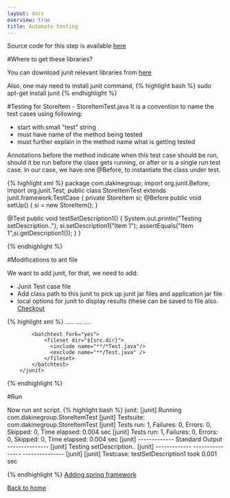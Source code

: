 ```yaml
---
layout: docs
overview: true
title: Automate testing
---
```


Source code for this step is available [here](https://github.com/vineetma/springtutorial/tree/d7469c38e768e238990659f2ca9de519415fabfd)

#Where to get these libraries?

You can download junit relevant libraries from [here](https://github.com/junit-team/junit/wiki/Download-and-Install)

Also, one may need to install junit command,
{% highlight bash %}
sudo apt-get install junit
{% endhighlight %}

#Testing for StoreItem - StoreItemTest.java
It is a convention to name the test cases using following:

+ start with small "test" string
+ must have name of the method being tested
+ must further explain in the method name what is getting tested

Annotations before the method indicate when this test case should be run, should it be run before the class gets running, or after or is a single run test case. In our case, we have one @Before, to instantiate the class under test.

{% highlight xml %}
package com.dakinegroup;
import org.junit.Before;
import org.junit.Test;
public class StoreItemTest extends junit.framework.TestCase {
   private StoreItem si;
   @Before
   public void setUp() {
     si = new StoreItem();
   }

   @Test
   public void testSetDescription1() {
     System.out.println("Testing setDescription..");
     si.setDescription1("Item 1");
     assertEquals("Item 1",si.getDescription1());
   }
}

{% endhighlight %}

#Modifications to ant file

We want to add junit, for that, we need to add:

+ Junit Test case file
+ Add class path to this junit to pick up junit jar files and application jar file
+ local options for junit to display results (these can be saved to file also. [Checkout](https://ant.apache.org/manual/Tasks/junit)

{% highlight xml %}
<property name="lib.dir" value="${base.dir}/lib" />
.....
<target name="compile">
   <javac includeantruntime="false" srcdir="${src.dir}" 
          destdir="${classes.dir}"
          classpathref="classpath" />
....
<path id="classpath">
  <fileset dir="${lib.dir}" includes="**/*.jar" />
</path>
<path id="application" location="${jar.file}" />
....
<target name="junit" depends="jar">
       <junit printsummary="yes">
<formatter type="plain" usefile="false" />
            <classpath>
                <path refid="classpath"/>
                <path refid="application"/>
            </classpath>

            <batchtest fork="yes">
                <fileset dir="${src.dir}">
                  <include name="**/*Test.java"/>
                  <exclude name="**/Test.java" />
                </fileset>
            </batchtest>
        </junit>
  </target>

{% endhighlight %}

#Run

Now run ant script.
{% highlight bash %}
junit:
    [junit] Running com.dakinegroup.StoreItemTest
    [junit] Testsuite: com.dakinegroup.StoreItemTest
    [junit] Tests run: 1, Failures: 0, Errors: 0, Skipped: 0, Time elapsed: 0.004 sec
    [junit] Tests run: 1, Failures: 0, Errors: 0, Skipped: 0, Time elapsed: 0.004 sec
    [junit] ------------- Standard Output ---------------
    [junit] Testing setDescription..
    [junit] ------------- ---------------- ---------------
    [junit] 
    [junit] Testcase: testSetDescription1 took 0.001 sec


{% endhighlight %}
[Adding spring framework](lets_add_spring.html)

[Back to home](index.html)